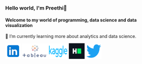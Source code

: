 ### Hello world, I'm Preethi👋
#### Welcome to my world of programming, data science and data visualization

🌱 I’m currently learning more about analytics and data science.

[<img src = "https://github.com/evil-in/evil-in/blob/main/images/linkedin.png" height = "50" width = "50;"/>](https://www.linkedin.com/in/preethi-evelyn-sadanandan/)  [<img src = "https://github.com/evil-in/evil-in/blob/main/images/tableau_logo.png" height = "50" width = "80;"/>](https://public.tableau.com/app/profile/preethi.evelyn.sadananadan#!/)   [<img src = "https://github.com/evil-in/evil-in/blob/main/images/kaggle.png" height = "50" width = "60;"/>](https://www.kaggle.com/preethievelyn)  [<img src = "https://github.com/evil-in/evil-in/blob/main/images/hackerrank.jfif" height = "50" width = "50;"/>](https://www.hackerrank.com/preethievelynsa1)  [<img src = "https://github.com/evil-in/evil-in/blob/main/images/twitter.png" height = "50" width = "50;"/>](https://twitter.com/EvelynPreethi)
